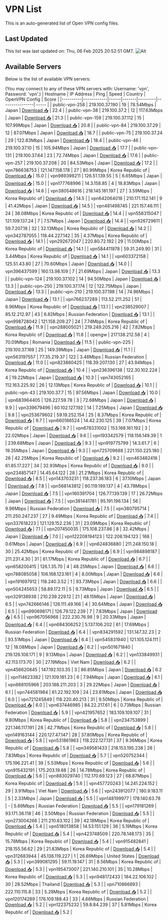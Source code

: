 # VPN List

This is an auto-generated list of Open VPN config files.

## Last Updated

This list was last updated on: Thu, 06 Feb 2025 20:52:51 GMT.
![Alt](https://repobeats.axiom.co/api/embed/186b98318ef1479477931607c1ad7d823f12451f.svg "Repobeats analytics image")

## Available Servers

Below is the list of available VPN servers:

(You may connect to any of these VPN servers with: Username: 'vpn', Password: 'vpn'.)
| Hostname | IP Address | Ping | Speed | Country | OpenVPN Config | Score |
|----------|------------|------|-------|---------|----------------| ----- |
| public-vpn-258 | 219.100.37.190 | 19 | 78.54Mbps | Japan | [Download 📥](./configs/server_0_JP.ovpn) | 22.4 |
| public-vpn-38 | 219.100.37.2 | 12 | 117.63Mbps | Japan | [Download 📥](./configs/server_1_JP.ovpn) | 21.3 |
| public-vpn-159 | 219.100.37.112 | 15 | 107.99Mbps | Japan | [Download 📥](./configs/server_2_JP.ovpn) | 20.8 |
| public-vpn-84 | 219.100.37.29 | 12 | 87.07Mbps | Japan | [Download 📥](./configs/server_3_JP.ovpn) | 18.7 |
| public-vpn-75 | 219.100.37.24 | 29 | 122.83Mbps | Japan | [Download 📥](./configs/server_4_JP.ovpn) | 18.4 |
| public-vpn-46 | 219.100.37.10 | 15 | 105.94Mbps | Japan | [Download 📥](./configs/server_5_JP.ovpn) | 17.7 |
| public-vpn-131 | 219.100.37.64 | 23 | 72.74Mbps | Japan | [Download 📥](./configs/server_6_JP.ovpn) | 17.6 |
| public-vpn-257 | 219.100.37.208 | 20 | 84.53Mbps | Japan | [Download 📥](./configs/server_7_JP.ovpn) | 17.2 |
| vpn786638753 | 121.147.158.178 | 27 | 80.99Mbps | Korea Republic of | [Download 📥](./configs/server_8_KR.ovpn) | 15.0 |
| vpn989398211 | 126.51.139.55 | 5 | 6.65Mbps | Japan | [Download 📥](./configs/server_9_JP.ovpn) | 15.0 |
| vpn177768996 | 14.3.158.85 | 4 | 18.83Mbps | Japan | [Download 📥](./configs/server_10_JP.ovpn) | 14.6 |
| vpn380548616 | 218.145.181.197 | 27 | 3.59Mbps | Korea Republic of | [Download 📥](./configs/server_11_KR.ovpn) | 14.5 |
| vpn642064018 | 210.171.152.141 | 9 | 41.42Mbps | Japan | [Download 📥](./configs/server_12_JP.ovpn) | 14.5 |
| vpn481498745 | 221.157.46.111 | 24 | 38.08Mbps | Korea Republic of | [Download 📥](./configs/server_13_KR.ovpn) | 14.4 |
| vpn558315047 | 121.109.137.24 | 7 | 7.57Mbps | Japan | [Download 📥](./configs/server_14_JP.ovpn) | 14.4 |
| vpn926729611 | 59.7.207.18 | 32 | 32.13Mbps | Korea Republic of | [Download 📥](./configs/server_15_KR.ovpn) | 14.2 |
| vpn342787055 | 118.44.227.142 | 35 | 4.37Mbps | Korea Republic of | [Download 📥](./configs/server_16_KR.ovpn) | 14.1 |
| vpn292672047 | 220.80.72.192 | 29 | 11.00Mbps | Korea Republic of | [Download 📥](./configs/server_17_KR.ovpn) | 14.1 |
| vpn584411978 | 59.31.249.90 | 31 | 3.44Mbps | Korea Republic of | [Download 📥](./configs/server_18_KR.ovpn) | 14.1 |
| vpn603372158 | 125.51.43.80 | 27 | 70.60Mbps | Japan | [Download 📥](./configs/server_19_JP.ovpn) | 14.0 |
| vpn396437599 | 160.13.98.109 | 7 | 21.69Mbps | Japan | [Download 📥](./configs/server_20_JP.ovpn) | 13.3 |
| public-vpn-124 | 219.100.37.102 | 14 | 94.50Mbps | Japan | [Download 📥](./configs/server_21_JP.ovpn) | 13.3 |
| public-vpn-250 | 219.100.37.174 | 12 | 122.75Mbps | Japan | [Download 📥](./configs/server_22_JP.ovpn) | 13.3 |
| public-vpn-210 | 219.100.37.198 | 14 | 74.96Mbps | Japan | [Download 📥](./configs/server_23_JP.ovpn) | 13.1 |
| vpn766237289 | 113.52.211.252 | 51 | 6.96Mbps | Korea Republic of | [Download 📥](./configs/server_24_KR.ovpn) | 13.1 |
| vpn238529007 | 85.12.212.97 | 43 | 6.82Mbps | Russian Federation | [Download 📥](./configs/server_25_RU.ovpn) | 13.1 |
| vpn998728042 | 121.158.209.27 | 24 | 7.74Mbps | Korea Republic of | [Download 📥](./configs/server_26_KR.ovpn) | 11.9 |
| vpn288005021 | 219.249.205.216 | 42 | 7.82Mbps | Korea Republic of | [Download 📥](./configs/server_27_KR.ovpn) | 11.8 |
| opengw | 217.138.212.58 | 4 | 70.09Mbps | Romania | [Download 📥](./configs/server_28_RO.ovpn) | 11.5 |
| public-vpn-225 | 219.100.37.169 | 25 | 149.39Mbps | Japan | [Download 📥](./configs/server_29_JP.ovpn) | 11.1 |
| vpn563197557 | 77.35.219.37 | 122 | 3.48Mbps | Russian Federation | [Download 📥](./configs/server_30_RU.ovpn) | 11.0 |
| vpn823860425 | 118.39.207.130 | 27 | 43.94Mbps | Korea Republic of | [Download 📥](./configs/server_31_KR.ovpn) | 10.4 |
| vpn236396138 | 122.30.102.224 | 4 | 19.22Mbps | Japan | [Download 📥](./configs/server_32_JP.ovpn) | 10.3 |
| vpn743052165 | 112.163.225.92 | 26 | 12.13Mbps | Korea Republic of | [Download 📥](./configs/server_33_KR.ovpn) | 10.1 |
| public-vpn-43 | 219.100.37.7 | 15 | 97.56Mbps | Japan | [Download 📥](./configs/server_34_JP.ovpn) | 10.0 |
| vpn683964405 | 126.227.59.78 | 3 | 72.68Mbps | Japan | [Download 📥](./configs/server_35_JP.ovpn) | 9.9 |
| vpn339679496 | 60.102.127.192 | 14 | 7.25Mbps | Japan | [Download 📥](./configs/server_36_JP.ovpn) | 9.8 |
| vpn253679602 | 59.19.252.154 | 25 | 8.37Mbps | Korea Republic of | [Download 📥](./configs/server_37_KR.ovpn) | 9.7 |
| vpn660186524 | 14.42.230.125 | 39 | 7.07Mbps | Korea Republic of | [Download 📥](./configs/server_38_KR.ovpn) | 9.7 |
| vpn678331002 | 153.168.161.192 | 3 | 22.02Mbps | Japan | [Download 📥](./configs/server_39_JP.ovpn) | 9.6 |
| vpn193342579 | 118.156.149.39 | 1 | 239.68Mbps | Japan | [Download 📥](./configs/server_40_JP.ovpn) | 9.3 |
| vpn919775799 | 14.3.61.7 | 6 | 19.35Mbps | Japan | [Download 📥](./configs/server_41_JP.ovpn) | 9.3 |
| vpn725709688 | 221.150.225.180 | 26 | 42.25Mbps | Korea Republic of | [Download 📥](./configs/server_42_KR.ovpn) | 9.2 |
| vpn463482416 | 61.85.17.227 | 34 | 32.93Mbps | Korea Republic of | [Download 📥](./configs/server_43_KR.ovpn) | 9.0 |
| vpn234857147 | 14.45.64.122 | 28 | 21.21Mbps | Korea Republic of | [Download 📥](./configs/server_44_KR.ovpn) | 8.5 |
| vpn143703231 | 118.237.36.183 | 6 | 37.10Mbps | Japan | [Download 📥](./configs/server_45_JP.ovpn) | 7.8 |
| vpn568143812 | 60.119.199.137 | 4 | 43.78Mbps | Japan | [Download 📥](./configs/server_46_JP.ovpn) | 7.5 |
| vpn160391704 | 126.77.139.139 | 17 | 26.72Mbps | Japan | [Download 📥](./configs/server_47_JP.ovpn) | 7.5 |
| vpn381441781 | 95.191.196.134 | 56 | 9.96Mbps | Russian Federation | [Download 📥](./configs/server_48_RU.ovpn) | 7.5 |
| vpn380795714 | 211.250.247.237 | 27 | 9.49Mbps | Korea Republic of | [Download 📥](./configs/server_49_KR.ovpn) | 7.4 |
| vpn337618223 | 121.129.152.236 | 31 | 23.09Mbps | Korea Republic of | [Download 📥](./configs/server_50_KR.ovpn) | 7.1 |
| vpn207450035 | 175.108.237.86 | 8 | 32.42Mbps | Japan | [Download 📥](./configs/server_51_JP.ovpn) | 7.0 |
| vpn122208194123 | 122.208.194.123 | 168 | 0.61Mbps | Japan | [Download 📥](./configs/server_52_JP.ovpn) | 6.9 |
| vpn624836880 | 211.248.150.18 | 30 | 25.42Mbps | Korea Republic of | [Download 📥](./configs/server_53_KR.ovpn) | 6.9 |
| vpn984898187 | 211.231.4.30 | 31 | 61.17Mbps | Korea Republic of | [Download 📥](./configs/server_54_KR.ovpn) | 6.7 |
| vpn658200415 | 126.1.35.70 | 4 | 48.25Mbps | Japan | [Download 📥](./configs/server_55_JP.ovpn) | 6.6 |
| vpn788085058 | 106.168.123.161 | 4 | 8.00Mbps | Japan | [Download 📥](./configs/server_56_JP.ovpn) | 6.6 |
| vpn191697912 | 118.240.3.52 | 1 | 93.73Mbps | Japan | [Download 📥](./configs/server_57_JP.ovpn) | 6.6 |
| vpn504245653 | 58.89.172.11 | 5 | 9.73Mbps | Japan | [Download 📥](./configs/server_58_JP.ovpn) | 6.5 |
| vpn329138938 | 210.239.229.12 | 21 | 48.15Mbps | Japan | [Download 📥](./configs/server_59_JP.ovpn) | 6.5 |
| vpn742666146 | 126.111.49.166 | 4 | 30.64Mbps | Japan | [Download 📥](./configs/server_60_JP.ovpn) | 6.5 |
| vpn990698171 | 126.79.122.239 | 7 | 7.83Mbps | Japan | [Download 📥](./configs/server_61_JP.ovpn) | 6.5 |
| vpn967056968 | 222.230.76.98 | 9 | 20.33Mbps | Japan | [Download 📥](./configs/server_62_JP.ovpn) | 6.4 |
| vpn684306252 | 5.137.106.202 | 61 | 17.69Mbps | Russian Federation | [Download 📥](./configs/server_63_RU.ovpn) | 6.4 |
| vpn834291592 | 131.147.32.23 | 2 | 93.51Mbps | Japan | [Download 📥](./configs/server_64_JP.ovpn) | 6.4 |
| vpn545831940 | 121.105.124.111 | 12 | 18.08Mbps | Japan | [Download 📥](./configs/server_65_JP.ovpn) | 6.2 |
| vpn501671840 | 219.126.108.171 | 9 | 9.13Mbps | Japan | [Download 📥](./configs/server_66_JP.ovpn) | 6.2 |
| vpn133849931 | 42.113.173.70 | 30 | 27.19Mbps | Viet Nam | [Download 📥](./configs/server_67_VN.ovpn) | 6.2 |
| vpn456620845 | 147.192.103.35 | 3 | 86.85Mbps | Japan | [Download 📥](./configs/server_68_JP.ovpn) | 6.2 |
| vpn114623382 | 121.109.181.23 | 6 | 7.94Mbps | Japan | [Download 📥](./configs/server_69_JP.ovpn) | 6.1 |
| vpn868105966 | 203.188.211.203 | 3 | 29.22Mbps | Japan | [Download 📥](./configs/server_70_JP.ovpn) | 6.1 |
| vpn744581984 | 61.22.192.109 | 24 | 23.61Mbps | Japan | [Download 📥](./configs/server_71_JP.ovpn) | 6.0 |
| vpn721245849 | 118.220.40.213 | 31 | 9.50Mbps | Korea Republic of | [Download 📥](./configs/server_72_KR.ovpn) | 6.0 |
| vpn637446985 | 84.22.217.61 | 6 | 0.73Mbps | Russian Federation | [Download 📥](./configs/server_73_RU.ovpn) | 5.9 |
| vpn421957652 | 183.109.109.107 | 31 | 9.80Mbps | Korea Republic of | [Download 📥](./configs/server_74_KR.ovpn) | 5.8 |
| vpn234753899 | 221.146.117.191 | 28 | 42.71Mbps | Korea Republic of | [Download 📥](./configs/server_75_KR.ovpn) | 5.8 |
| vpn149163144 | 220.127.47.147 | 28 | 37.80Mbps | Korea Republic of | [Download 📥](./configs/server_76_KR.ovpn) | 5.8 |
| vpn531861963 | 118.222.127.131 | 37 | 9.36Mbps | Korea Republic of | [Download 📥](./configs/server_77_KR.ovpn) | 5.8 |
| vpn349581433 | 218.153.195.238 | 28 | 7.83Mbps | Korea Republic of | [Download 📥](./configs/server_78_KR.ovpn) | 5.7 |
| vpn520752344 | 175.196.221.41 | 38 | 5.53Mbps | Korea Republic of | [Download 📥](./configs/server_79_KR.ovpn) | 5.6 |
| vpn915432191 | 175.203.19.68 | 26 | 14.78Mbps | Korea Republic of | [Download 📥](./configs/server_80_KR.ovpn) | 5.6 |
| vpn883029740 | 112.170.69.123 | 27 | 68.87Mbps | Korea Republic of | [Download 📥](./configs/server_81_KR.ovpn) | 5.6 |
| vpn457720243 | 14.241.224.152 | 29 | 3.91Mbps | Viet Nam | [Download 📥](./configs/server_82_VN.ovpn) | 5.6 |
| vpn243912077 | 180.9.183.11 | 5 | 2.33Mbps | Japan | [Download 📥](./configs/server_83_JP.ovpn) | 5.5 |
| vpn148199977 | 178.140.63.78 | - | 5.69Mbps | Russian Federation | [Download 📥](./configs/server_84_RU.ovpn) | 5.5 |
| vpn179181269 | 93.171.36.118 | 46 | 3.50Mbps | Russian Federation | [Download 📥](./configs/server_85_RU.ovpn) | 5.5 |
| vpn273004266 | 211.210.63.102 | 39 | 42.18Mbps | Korea Republic of | [Download 📥](./configs/server_86_KR.ovpn) | 5.4 |
| vpn518013858 | 14.53.151.129 | 36 | 5.19Mbps | Korea Republic of | [Download 📥](./configs/server_87_KR.ovpn) | 5.4 |
| vpn423748509 | 220.78.148.173 | 35 | 15.78Mbps | Korea Republic of | [Download 📥](./configs/server_88_KR.ovpn) | 5.4 |
| vpn915482841 | 218.155.56.62 | 29 | 21.83Mbps | Korea Republic of | [Download 📥](./configs/server_89_KR.ovpn) | 5.4 |
| vpn312683944 | 45.136.119.227 | 1 | 26.69Mbps | United States | [Download 📥](./configs/server_90_US.ovpn) | 5.3 |
| vpn399081295 | 59.11.19.147 | 31 | 8.56Mbps | Korea Republic of | [Download 📥](./configs/server_91_KR.ovpn) | 5.3 |
| vpn195473007 | 221.140.210.101 | 35 | 10.28Mbps | Korea Republic of | [Download 📥](./configs/server_92_KR.ovpn) | 5.3 |
| vpn948172433 | 184.22.106.102 | 30 | 28.52Mbps | Thailand | [Download 📥](./configs/server_93_TH.ovpn) | 5.3 |
| vpn710866893 | 222.110.115.8 | 33 | 5.28Mbps | Korea Republic of | [Download 📥](./configs/server_94_KR.ovpn) | 5.2 |
| vpn120174289 | 176.109.188.43 | 33 | 4.66Mbps | Russian Federation | [Download 📥](./configs/server_95_RU.ovpn) | 5.2 |
| vpn122375232 | 59.8.84.239 | 37 | 5.81Mbps | Korea Republic of | [Download 📥](./configs/server_96_KR.ovpn) | 5.2 |
